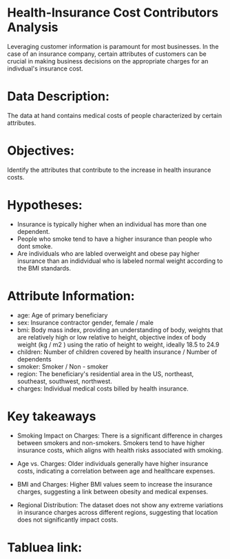 # Health-Insurance Cost Contributors Analysis
Leveraging customer information is paramount for most businesses. In the case of an insurance company, certain attributes of customers can be crucial in making business decisions on the appropriate charges for an indivdual's insurance cost.
 # Data Description:
The data at hand contains medical costs of people characterized by certain attributes.
# Objectives:
Identify the attributes that contribute to the increase in health insurance costs.
# Hypotheses:
- Insurance is typically higher when an individual has more than one dependent.
- People who smoke tend to have a higher insurance than people who dont smoke.
- Are individuals who are labled overweight and obese pay higher insurance than an indidvidual who is labeled normal weight according to the BMI standards.
# Attribute Information:
* age: Age of primary beneficiary
* sex: Insurance contractor gender, female / male
* bmi: Body mass index, providing an understanding of body, weights that are relatively high or low relative to height, objective index of body weight (kg / m2
) using the ratio of height to weight, ideally 18.5 to 24.9
* children: Number of children covered by health insurance / Number of dependents
* smoker: Smoker / Non - smoker
* region: The beneficiary's residential area in the US, northeast, southeast, southwest, northwest.
* charges: Individual medical costs billed by health insurance.
# Key takeaways 
- Smoking Impact on Charges: There is a significant difference in charges between smokers and non-smokers. Smokers tend to have higher insurance costs, which aligns with health risks associated with smoking.

- Age vs. Charges: Older individuals generally have higher insurance costs, indicating a correlation between age and healthcare expenses.

- BMI and Charges: Higher BMI values seem to increase the insurance charges, suggesting a link between obesity and medical expenses.

- Regional Distribution: The dataset does not show any extreme variations in insurance charges across different regions, suggesting that location does not significantly impact costs.

 # Tabluea link:

